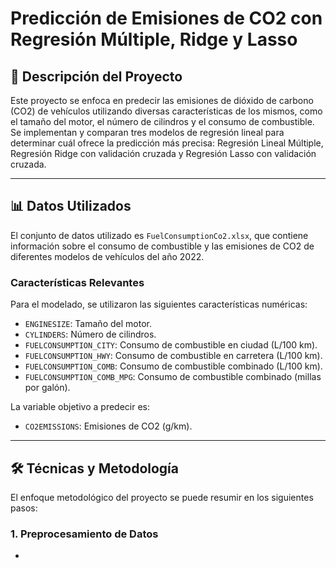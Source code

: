 # Predicción de Emisiones de CO2 con Regresión Múltiple, Ridge y Lasso

## 📝 Descripción del Proyecto

Este proyecto se enfoca en predecir las emisiones de dióxido de carbono (CO2) de vehículos utilizando diversas características de los mismos, como el tamaño del motor, el número de cilindros y el consumo de combustible. Se implementan y comparan tres modelos de regresión lineal para determinar cuál ofrece la predicción más precisa: Regresión Lineal Múltiple, Regresión Ridge con validación cruzada y Regresión Lasso con validación cruzada.

---

## 📊 Datos Utilizados

El conjunto de datos utilizado es `FuelConsumptionCo2.xlsx`, que contiene información sobre el consumo de combustible y las emisiones de CO2 de diferentes modelos de vehículos del año 2022.

### **Características Relevantes**

Para el modelado, se utilizaron las siguientes características numéricas:

- `ENGINESIZE`: Tamaño del motor.
- `CYLINDERS`: Número de cilindros.
- `FUELCONSUMPTION_CITY`: Consumo de combustible en ciudad (L/100 km).
- `FUELCONSUMPTION_HWY`: Consumo de combustible en carretera (L/100 km).
- `FUELCONSUMPTION_COMB`: Consumo de combustible combinado (L/100 km).
- `FUELCONSUMPTION_COMB_MPG`: Consumo de combustible combinado (millas por galón).

La variable objetivo a predecir es:

- `CO2EMISSIONS`: Emisiones de CO2 (g/km).

---

## 🛠️ Técnicas y Metodología

El enfoque metodológico del proyecto se puede resumir en los siguientes pasos:

### **1. Preprocesamiento de Datos**

-
